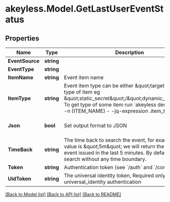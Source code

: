 # akeyless.Model.GetLastUserEventStatus

## Properties

Name | Type | Description | Notes
------------ | ------------- | ------------- | -------------
**EventSource** | **string** |  | [optional] 
**EventType** | **string** |  | 
**ItemName** | **string** | Event item name | 
**ItemType** | **string** | Event item type can be either \&quot;target\&quot; or type of item eg \&quot;static_secret\&quot;/\&quot;dynamic_secret\&quot; To get type of some item run &#x60;akeyless describe-item -n {ITEM_NAME} - -jq-expression .item_type&#x60; | 
**Json** | **bool** | Set output format to JSON | [optional] [default to false]
**TimeBack** | **string** | The time back to search the event, for example if the value is \&quot;5m\&quot; we will return the last user event issued in the last 5 minutes. By default, we will search without any time boundary. | [optional] 
**Token** | **string** | Authentication token (see &#x60;/auth&#x60; and &#x60;/configure&#x60;) | [optional] 
**UidToken** | **string** | The universal identity token, Required only for universal_identity authentication | [optional] 

[[Back to Model list]](../README.md#documentation-for-models) [[Back to API list]](../README.md#documentation-for-api-endpoints) [[Back to README]](../README.md)

